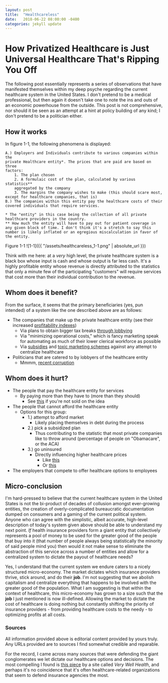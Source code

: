 ```yaml
---
layout: post
title:  "Healthcareless"
date:   2018-06-22 08:00:00 -0400
categories: jekyll update
---
```

# How Privatized Healthcare is Just Universal Healthcare That's Ripping You Off

The following post essentially represents a series of observations that have manifested themselves within my deep psyche regarding the current healthcare system in the United States. I don't pretend to be a medical professional, but then again it doesn't take one to note the ins and outs of an economic powerhouse from the outside. This post is not comprehensive, nor should it be seen as an attempt at a hint at policy building of any kind; I don't pretend to be a politician either.

## How it works

In figure 1-1, the following phenomena is displayed:

    A.) Employers and Individuals contribute to various companies within the
    private Healthcare entity*. The prices that are paid are based on three
    factors:
        1. The plan chosen
        2. A formulaic cost of the plan, calculated by various statistics**
        aggregated by the company
        3. The margins the company wishes to make (this should scare most, except for healthcare companies, that is)
    B.) The companies within this entity pay the healthcare costs of their
    covered individuals that require services.

    * The "entity" in this case being the collection of all private healthcare providers in the country.
    ** How much the entity will have to pay out for patient coverage in any given block of time. I don't think it's a stretch to say this number is likely inflated or an egregious miscalculation in favor of the entity.

Figure 1-1
![1-1]({{ "/assets/healthcareless_1-1.png" | absolute_url }})

Think with me here: at a _very_ high level, the private healthcare system is a black box whose input
is cash and whose output is far less cash. It's a highly profitable entity whose
revenue is directly attributed to the statistics that only a minute few of the
participating "customers" will require services that cost more than their
individual contribution to the revenue.

## Whom does it benefit?
From the surface, it seems that the primary beneficiaries (yes, pun intended) of a system like the one described above are as follows:
- The companies that make up the private healthcare entity (see their increased [profitability indexes](https://csimarket.com/Industry/industry_Profitability_Ratios.php?s=800))
    - Via plans to obtain bigger tax breaks [through lobbying](https://www.followthemoney.org/research/institute-reports/health-insurance-companies-give-healthy-donations-to-political-campaigns)
    - Via "minimizing operational costs," which is fancy marketing speak for automating as much of their lower clerical workforce as possible
    - Via [subsidies](https://www.bloomberg.com/news/articles/2018-05-23/it-costs-685-billion-a-year-to-subsidize-u-s-health-insurance) and [toxic marketing schemes](https://www.ama.org/publications/eNewsletters/MHSNewsletter/Pages/secrets-next-generation-health-insurance-brand-marketing-directly-consumers.aspx) against any attempt to centralize healthcare
- Politicians that are catered to by lobbyers of the healthcare entity
    - Mmmm, [recent corruption](https://psmag.com/news/health-insurance-senate-money-connections)

## Whom does it hurt?
- The people that pay the healthcare entity for services
    - By paying more than they have to (more than they should)
        - See [this](https://www.ibj.com/articles/69394-how-sky-high-deductibles-have-hurt-consumers-and-americas-health-insurance-system) if you're not sold on the idea
- The people that cannot afford the healthcare entity
    - Options for this group:
        - 1.) attempt to afford market
            - Likely placing themselves in debt during the process
        - 2.) pick a subsidized plan
            - Thus contributing to the statistic that most private companies like to throw around (percentage of people on "Obamacare", or the ACA)
        - 3.) go uninsured
            - Directly influencing higher healthcare prices
                - Like [this](https://www.healthline.com/health-news/why-you-should-care-if-your-neighbor-doesnt-have-health-insurance#1)
                - Or [this](https://insight.kellogg.northwestern.edu/article/who-bears-the-cost-of-the-uninsured-nonprofit-hospitals)
- The employers that compete to offer healthcare options to employees

## Micro-conclusion

I'm hard-pressed to believe that the current healthcare system in the United States is not the bi-product of decades of collusion amongst ever-growing entities, the creation of overly-complicated bureaucratic documentation dumped on consumers and a gaming of the current political system. Anyone who can agree with the simplistic, albeit accurate, high-level description of today's system given above should be able to understand my next point. _If_ health insurance providers form a giant entity that collectively represents a pool of money to be used for the greater good of the people that buy into it (that number of people always being statistically the minority of said people mind you) then would it not make sense to eliminate the abstraction of this service across a number of entities and allow for a centralized system to dictate the payout of healthcare needs?

Yes, I understand that the current system we endure caters to a nicely structured micro-economy. The market dictates which insurance providers thrive, stick around, and do their **job**. I'm not suggesting that we abolish capitalism and centralize everything that happens to be involved with the greater good of the population. What I am suggesting is that within the context of healthcare, this micro-economy has grown to a size such that the **job** I just mentioned is now ill-defined. Allowing the market to dictate the cost of healthcare is doing nothing but constantly shifting the priority of insurance providers - from providing healthcare costs to the needy - to optimizing profits at all costs.

### Sources
All information provided above is editorial content provided by yours truly. Any URLs provided are to sources I find somewhat credible and reparable.

For the record, I came across many sources that were defending the giant conglomerates we let dictate our healthcare options and decisions. The most compelling I found is [this piece](https://www.verywellhealth.com/health-insurance-companies-unreasonable-profits-1738941) by a site called _Very Well Health_, and perhaps it's no coincidence that it's often healthcare-related organizations that seem to defend insurance agencies the most.
